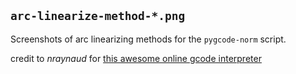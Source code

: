 
## `arc-linearize-method-*.png`

Screenshots of arc linearizing methods for the `pygcode-norm` script.

credit to _nraynaud_ for [this awesome online gcode interpreter](https://nraynaud.github.io/webgcode/)
